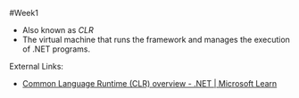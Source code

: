 #Week1 
- Also known as *CLR*
- The virtual machine that runs the framework and manages the execution of .NET programs.

External Links:
- [Common Language Runtime (CLR) overview - .NET | Microsoft Learn](https://learn.microsoft.com/en-us/dotnet/standard/clr)

